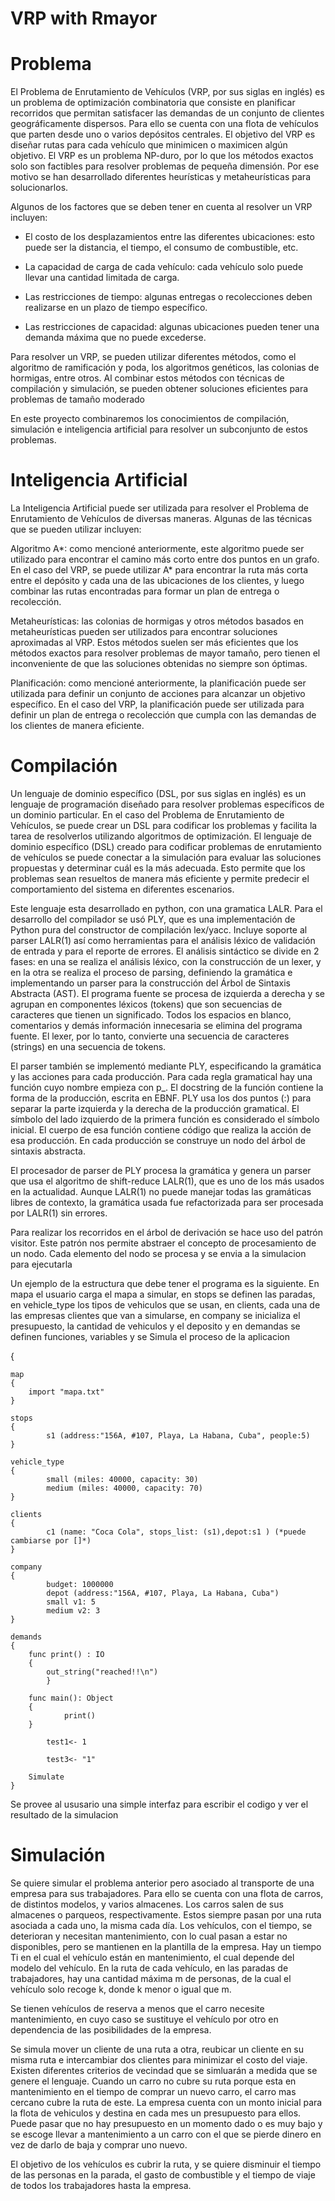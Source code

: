 # VRP with Rmayor 

# Problema
El Problema de Enrutamiento de Vehículos (VRP, por sus siglas en inglés) es un problema de optimización combinatoria que consiste en planificar recorridos que permitan satisfacer las demandas de un conjunto de clientes geográficamente dispersos. Para ello se cuenta con una flota de vehículos que parten desde uno o varios depósitos centrales. El objetivo del VRP es diseñar rutas para cada vehículo que minimicen o maximicen algún objetivo. El VRP es un problema NP-duro, por lo que los métodos exactos solo son factibles para resolver problemas de pequeña dimensión. Por ese motivo se han desarrollado diferentes heurísticas y metaheurísticas para solucionarlos.

Algunos de los factores que se deben tener en cuenta al resolver un VRP incluyen:

- El costo de los desplazamientos entre las diferentes ubicaciones: esto puede ser la distancia, el tiempo, el consumo de combustible, etc.

- La capacidad de carga de cada vehículo: cada vehículo solo puede llevar una cantidad limitada de carga.

- Las restricciones de tiempo: algunas entregas o recolecciones deben realizarse en un plazo de tiempo específico.

- Las restricciones de capacidad: algunas ubicaciones pueden tener una demanda máxima que no puede excederse.

Para resolver un VRP, se pueden utilizar diferentes métodos, como el algoritmo de ramificación y poda, los algoritmos genéticos, las colonias de hormigas, entre otros. Al combinar estos métodos con técnicas de compilación y simulación, se pueden obtener soluciones eficientes para problemas de tamaño moderado

 En este proyecto combinaremos los conocimientos de compilación, simulación e inteligencia artificial para resolver un subconjunto de estos problemas. 

# Inteligencia Artificial

La Inteligencia Artificial puede ser utilizada para resolver el Problema de Enrutamiento de Vehículos de diversas maneras. Algunas de las técnicas que se pueden utilizar incluyen:

Algoritmo A*: como mencioné anteriormente, este algoritmo puede ser utilizado para encontrar el camino más corto entre dos puntos en un grafo. En el caso del VRP, se puede utilizar A* para encontrar la ruta más corta entre el depósito y cada una de las ubicaciones de los clientes, y luego combinar las rutas encontradas para formar un plan de entrega o recolección.

Metaheurísticas: las colonias de hormigas y otros métodos basados en metaheurísticas pueden ser utilizados para encontrar soluciones aproximadas al VRP. Estos métodos suelen ser más eficientes que los métodos exactos para resolver problemas de mayor tamaño, pero tienen el inconveniente de que las soluciones obtenidas no siempre son óptimas.

Planificación: como mencioné anteriormente, la planificación puede ser utilizada para definir un conjunto de acciones para alcanzar un objetivo específico. En el caso del VRP, la planificación puede ser utilizada para definir un plan de entrega o recolección que cumpla con las demandas de los clientes de manera eficiente.

# Compilación

Un lenguaje de dominio específico (DSL, por sus siglas en inglés) es un lenguaje de programación diseñado para resolver problemas específicos de un dominio particular. En el caso del Problema de Enrutamiento de Vehículos, se puede crear un DSL para codificar los problemas y facilita la tarea de resolverlos utilizando algoritmos de optimización.
El lenguaje de dominio específico (DSL) creado para codificar problemas de enrutamiento de vehículos se puede conectar a la simulación para evaluar las soluciones propuestas y determinar cuál es la más adecuada. Esto permite que los problemas sean resueltos de manera más eficiente y permite predecir el comportamiento del sistema en diferentes escenarios.

Este lenguaje esta desarrollado en python, con una gramatica LALR. Para el desarrollo del compilador se usó PLY, que es una implementación de Python pura del
constructor de compilación lex/yacc. Incluye soporte al parser LALR(1) así como herramientas
para el análisis léxico de validación de entrada y para el reporte de errores. El análisis sintáctico se divide en 2 fases: en una se realiza el análisis léxico, con la construcción
de un lexer, y en la otra se realiza el proceso de parsing, definiendo la gramática e implementando un parser para la construcción del Árbol de Sintaxis Abstracta (AST).
El programa fuente se procesa de izquierda a derecha y se agrupan en componentes
léxicos (tokens) que son secuencias de caracteres que tienen un significado. Todos los espacios
en blanco, comentarios y demás información innecesaria se elimina del programa fuente. El
lexer, por lo tanto, convierte una secuencia de caracteres (strings) en una secuencia de tokens.

El parser también se implementó mediante PLY, especificando la gramática y las acciones para
cada producción. Para cada regla gramatical hay una función cuyo nombre empieza con p_. El
docstring de la función contiene la forma de la producción, escrita en EBNF. PLY usa los dos puntos (:) para separar la parte izquierda y la derecha de la producción gramatical. El símbolo del lado izquierdo de la primera función es considerado el símbolo
inicial. El cuerpo de esa función contiene código que realiza la acción de esa producción.
En cada producción se construye un nodo del árbol de sintaxis abstracta.

El procesador de parser de PLY procesa la gramática y genera un parser que usa el algoritmo de
shift-reduce LALR(1), que es uno de los más usados en la actualidad. Aunque LALR(1) no puede
manejar todas las gramáticas libres de contexto, la gramática usada fue refactorizada
para ser procesada por LALR(1) sin errores.

Para realizar los recorridos en el árbol de derivación se hace uso del patrón visitor. Este patrón nos permite abstraer el concepto de procesamiento de un nodo. Cada elemento del nodo se procesa y se envia a la simulacion para ejecutarla

Un ejemplo de la estructura que debe tener el programa es la siguiente. En mapa el usuario carga el mapa a simular, en stops se definen las paradas, en vehicle_type los tipos de vehiculos que se usan, en clients, cada una de las empresas clientes que van a simularse, en company se inicializa el presupuesto, la cantidad de vehiculos y el deposito y en demandas se definen funciones, variables y se Simula el proceso de la aplicacion

{
	
	map 
	{
		import "mapa.txt"
	}

	stops 
	{
    		s1 (address:"156A, #107, Playa, La Habana, Cuba", people:5)
	}

	vehicle_type 
	{
    		small (miles: 40000, capacity: 30)
    		medium (miles: 40000, capacity: 70)
	}

	clients 
	{
    		c1 (name: "Coca Cola", stops_list: (s1),depot:s1 ) (*puede cambiarse por []*)
	}
	
	company 
	{
    		budget: 1000000
    		depot (address:"156A, #107, Playa, La Habana, Cuba")
    		small v1: 5
    		medium v2: 3
	}
	
	demands
	{
		func print() : IO 
		{
			out_string("reached!!\n")
	        }

		func main(): Object 
		{
        		print()
		}

    		test1<- 1

    		test3<- "1"
    
		Simulate
	}


Se provee al ususario una simple interfaz para escribir el codigo y ver el resultado de la simulacion
# Simulación

Se quiere simular el problema anterior pero asociado al transporte de una empresa para sus trabajadores.
Para ello se cuenta con una flota de carros, de distintos modelos, y varios almacenes. Los
carros salen de sus almacenes o parqueos, respectivamente. Estos siempre pasan por una ruta asociada a cada uno, la misma cada día.
Los vehículos, con el tiempo, se deterioran y necesitan mantenimiento, con lo
cual pasan a estar no disponibles, pero se mantienen en la plantilla de la empresa.
Hay un tiempo Ti en el cual el vehículo están en mantenimiento, el cual depende
del modelo del vehículo.
En la ruta de cada vehículo, en las paradas de trabajadores, hay una cantidad
máxima m de personas, de la cual el vehículo solo recoge k, donde k menor o igual que
m.

Se tienen vehículos de reserva a menos que el carro necesite mantenimiento, en cuyo caso se sustituye el
vehículo por otro en dependencia de las posibilidades de la empresa.

Se simula mover un cliente de una ruta a otra, reubicar un cliente en su misma ruta e intercambiar dos clientes para minimizar el costo del viaje. 
Existen diferentes criterios de vecindad que se simluarán a medida que se genere el lenguaje.
Cuando un carro no cubre su ruta porque esta en mantenimiento en el tiempo de comprar un nuevo carro, el carro mas cercano cubre la ruta de este.
La empresa cuenta con un monto inicial para la flota de vehiculos y destina en cada mes un presupuesto para ellos. 
Puede pasar que no hay presupuesto en un momento dado o es muy bajo y 
se escoge llevar a mantenimiento a un carro con el que se pierde dinero en vez de darlo de baja y comprar uno nuevo.
	
El objetivo de los vehículos es cubrir la ruta, y se quiere disminuir el tiempo de las personas en la parada, 
el gasto de combustible y el tiempo de viaje de todos los trabajadores hasta la empresa.
